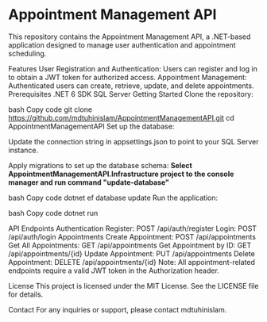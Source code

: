 # Appointment Management API
This repository contains the Appointment Management API, a .NET-based application designed to manage user authentication and appointment scheduling.

Features
User Registration and Authentication: Users can register and log in to obtain a JWT token for authorized access.
Appointment Management: Authenticated users can create, retrieve, update, and delete appointments.
Prerequisites
.NET 6 SDK
SQL Server
Getting Started
Clone the repository:

bash
Copy code
git clone https://github.com/mdtuhinislam/AppointmentManagementAPI.git
cd AppointmentManagementAPI
Set up the database:

Update the connection string in appsettings.json to point to your SQL Server instance.

Apply migrations to set up the database schema:
**Select AppointmentManagementAPI.Infrastructure project to the console manager and run command "update-database"**

bash
Copy code
dotnet ef database update
Run the application:

bash
Copy code
dotnet run

API Endpoints
Authentication
Register: POST /api/auth/register
Login: POST /api/auth/login
Appointments
Create Appointment: POST /api/appointments
Get All Appointments: GET /api/appointments
Get Appointment by ID: GET /api/appointments/{id}
Update Appointment: PUT /api/appointments
Delete Appointment: DELETE /api/appointments/{id}
Note: All appointment-related endpoints require a valid JWT token in the Authorization header.

License
This project is licensed under the MIT License. See the LICENSE file for details.

Contact
For any inquiries or support, please contact mdtuhinislam.

